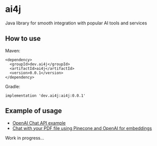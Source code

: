 # ai4j

Java library for smooth integration with popular AI tools and services

## How to use
Maven:
```
<dependency>
  <groupId>dev.ai4j</groupId>
  <artifactId>ai4j</artifactId>
  <version>0.0.1</version>
</dependency>
```

Gradle:
```
implementation 'dev.ai4j:ai4j:0.0.1'

```

## Example of usage
- [OpenAI Chat API example](src/main/java/dev/ai4j/examples/OpenAiChatExample.java)
- [Chat with your PDF file using Pinecone and OpenAI for embeddings](src/main/java/dev/ai4j/examples/PdfFileOpenAiPineconeExample.java)


Work in progress...
